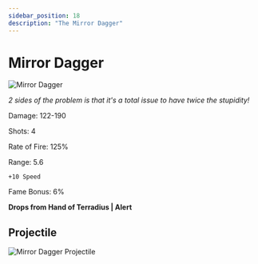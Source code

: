 ```yaml
---
sidebar_position: 18
description: "The Mirror Dagger"
---
```


# Mirror Dagger

![Mirror Dagger](https://vwiki.valorserver.com/api/item/picture/mirror%20dagger)

<i>2 sides of the problem is that it's a total issue to have twice the stupidity!</i>

Damage: 122-190

Shots: 4

Rate of Fire: 125%

Range: 5.6

    +10 Speed
    
Fame Bonus: 6%

**Drops from Hand of Terradius | Alert**

## Projectile

![Mirror Dagger Projectile](https://cdn.discordapp.com/attachments/953134990428868629/981725663268597810/mirrordagger.gif)
